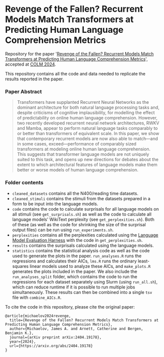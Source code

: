# Revenge of the Fallen? Recurrent Models Match Transformers at Predicting Human Language Comprehension Metrics

Repository for the paper '[Revenge of the Fallen? Recurrent Models Match Transformers at Predicting Human Language Comprehension Metrics](https://arxiv.org/abs/2404.19178)', accepted at [COLM 2024](https://colmweb.org/).

This repository contains all the code and data needed to replicate the results reported in the paper.



### Paper Abstract
> Transformers have supplanted Recurrent Neural Networks as the dominant architecture for both natural language processing tasks and, despite criticisms of cognitive implausibility, for modelling the effect of predictability on online human language comprehension. However, two recently developed recurrent neural network architectures, RWKV and Mamba, appear to perform natural language tasks comparably to or better than transformers of equivalent scale. In this paper, we show that contemporary recurrent models are now also able to match&mdash;and in some cases, exceed&mdash;performance of comparably sized transformers at modeling online human language comprehension. This suggests that transformer language models are not uniquely suited to this task, and opens up new directions for debates about the extent to which architectural features of language models make them better or worse models of human language comprehension.


### Folder contents
* `cleaned_datasets` contains all the N400/reading time datasets.
* `cleaned_stimuli` contains the stimuli from the datasets prepared in a form to be input into the language models.
* `code` contains the code to calculate surprisals for all language models on all stimuli (see `get_surprisals.sh`) as well as the code to calculate all language models' WikiText perplexity (see `get_perplexities.sh`). Both of these (as well as the code for shrinking the size of the surprisal output files) can be run using `run_experiments.sh`.
* `perplexities` contains all the perplexities calculated using the [Language Model Evaluation Harness](https://github.com/EleutherAI/lm-evaluation-harness) with the code in `get_perplexities.sh`.
* `results` contains the surprisals calculated using the language models.
* `statistics` contains the statistical analysis code as well as the code used to generate the plots in the paper. `run_analyses.R` runs the regressions and calculates their AICs, `lms.R` runs the ordinary least-squares linear models used to analyze these AICs, and `make_plots.R` generates the plots included in the paper. We also include the `run_analyses_split` folder, which contains the code to run the regressions for each dataset separately using Slurm (using `run_all.sh`), which can reduce runtime if it is possible to run multiple jobs simultaneously. These results can then be combined into a single `tsv` file with `combine_AICs.R`.


To cite the code in this repository, please cite the original paper:

```
@article{michaelov2024revenge,
  title={Revenge of the Fallen? Recurrent Models Match Transformers at Predicting Human Language Comprehension Metrics},
  author={Michaelov, James A. and Arnett, Catherine and Bergen, Benjamin K.},
  journal={arXiv preprint arXiv:2404.19178},
  year={2024},
  url={https://arxiv.org/abs/2404.19178}
}
```